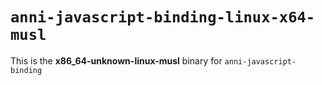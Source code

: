 # `anni-javascript-binding-linux-x64-musl`

This is the **x86_64-unknown-linux-musl** binary for `anni-javascript-binding`
